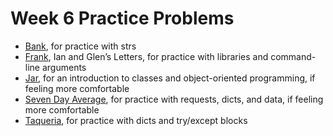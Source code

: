 # Week 6 Practice Problems

- [Bank](./Bank/Bank.md), for practice with strs
- [Frank](./Frank/figlet.zip), Ian and Glen’s Letters, for practice with libraries and command-line arguments
- [Jar](./Jar/Jar.md), for an introduction to classes and object-oriented programming, if feeling more comfortable
- [Seven Day Average](./SevenDayAverage/SevenDayAverage.md), for practice with requests, dicts, and data, if feeling more comfortable
- [Taqueria](./Taqueria/Taqueria.md), for practice with dicts and try/except blocks
